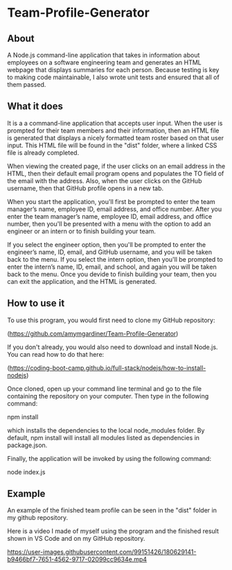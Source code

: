 # Team-Profile-Generator

## About

A Node.js command-line application that takes in information about employees on a software engineering team and generates an HTML webpage that displays summaries for each person. Because testing is key to making code maintainable, I also wrote unit tests and ensured that all of them passed.

## What it does

It is a a command-line application that accepts user input. When the user is prompted for their team members and their information, then an HTML file is generated that displays a nicely formatted team roster based on that user input. This HTML file will be found in the "dist" folder, where a linked CSS file is already completed.

When viewing the created page, if the user clicks on an email address in the HTML, then their default email program opens and populates the TO field of the email with the address. Also, when the user clicks on the GitHub username, then that GitHub profile opens in a new tab.

When you start the application, you'll first be prompted to enter the team manager’s name, employee ID, email address, and office number. After you enter the team manager’s name, employee ID, email address, and office number, then you'll be presented with a menu with the option to add an engineer or an intern or to finish building your team.

If you select the engineer option, then you'll be prompted to enter the engineer’s name, ID, email, and GitHub username, and you will be taken back to the menu. If you select the intern option, then you'll be prompted to enter the intern’s name, ID, email, and school, and again you will be taken back to the menu. Once you devide to finish building your team, then you can exit the application, and the HTML is generated.

## How to use it

To use this program, you would first need to clone my GitHub repository:

(https://github.com/amymgardiner/Team-Profile-Generator)

If you don't already, you would also need to download and install Node.js. You can read how to do that here:

(https://coding-boot-camp.github.io/full-stack/nodejs/how-to-install-nodejs)

Once cloned, open up your command line terminal and go to the file containing the repository on your computer. Then type in the following command:

npm install

which installs the dependencies to the local node_modules folder. By default, npm install will install all modules listed as dependencies in package.json.

Finally, the application will be invoked by using the following command:

node index.js

## Example

An example of the finished team profile can be seen in the "dist" folder in my github repository.

Here is a video I made of myself using the program and the finished result shown in VS Code and on my GitHub repository.

https://user-images.githubusercontent.com/99151426/180629141-b9466bf7-7651-4562-9717-02099cc9634e.mp4
